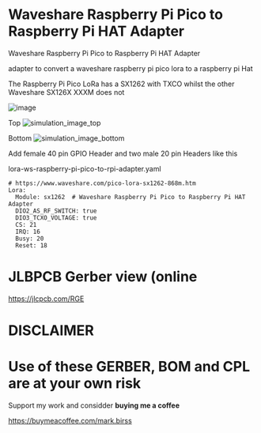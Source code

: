 # Waveshare Raspberry Pi Pico to Raspberry Pi HAT Adapter
Waveshare Raspberry Pi Pico to Raspberry Pi HAT Adapter

adapter to convert a waveshare raspberry pi pico lora to a raspberry pi Hat

The Raspberry Pi Pico LoRa has a SX1262 with TXCO whilst the other Waveshare SX126X XXXM does not

![image](https://github.com/user-attachments/assets/ed21061a-646f-4507-8dd1-c7edfd3f9145)


Top
![simulation_image_top](https://github.com/user-attachments/assets/eab25df1-5826-4c83-b44f-7c286ca545f9)

Bottom
![simulation_image_bottom](https://github.com/user-attachments/assets/9b553a82-cf21-410d-ad73-a747bae25e82)

Add female 40 pin GPIO Header and two male 20 pin Headers like this




lora-ws-raspberry-pi-pico-to-rpi-adapter.yaml
```
# https://www.waveshare.com/pico-lora-sx1262-868m.htm
Lora:
  Module: sx1262  # Waveshare Raspberry Pi Pico to Raspberry Pi HAT Adapter
  DIO2_AS_RF_SWITCH: true
  DIO3_TCXO_VOLTAGE: true
  CS: 21
  IRQ: 16
  Busy: 20
  Reset: 18
```
# **JLBPCB Gerber view (online**
https://jlcpcb.com/RGE

# **DISCLAIMER**

# Use of these GERBER, BOM and CPL are at your own risk

Support my work and considder **buying  me a coffee**

https://buymeacoffee.com/mark.birss


  


